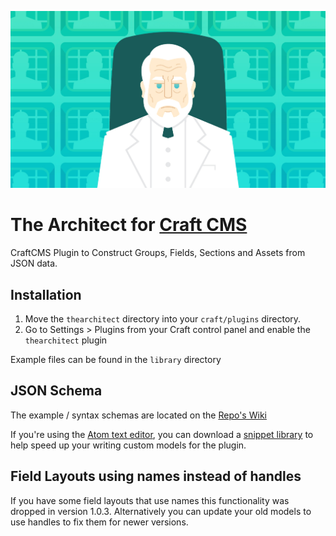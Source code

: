 ![Alt text](/the-architect.png?raw=true "The Architect")
# The Architect for [Craft CMS](http://buildwithcraft.com/)

CraftCMS Plugin to Construct Groups, Fields, Sections and Assets from JSON data.

## Installation
1. Move the `thearchitect` directory into your `craft/plugins` directory.
2. Go to Settings &gt; Plugins from your Craft control panel and enable the `thearchitect` plugin

Example files can be found in the `library` directory

## JSON Schema
The example / syntax schemas are located on the [Repo's Wiki](https://github.com/Pennebaker/craftcms-thearchitect/wiki)

If you're using the [Atom text editor](https://atom.io/), you can download a [snippet library](https://github.com/Emkaytoo/craft-json-snippets) to help speed up your writing custom models for the plugin.

## Field Layouts using names instead of handles
If you have some field layouts that use names this functionality was dropped in version 1.0.3. Alternatively you can update your old models to use handles to fix them for newer versions.
